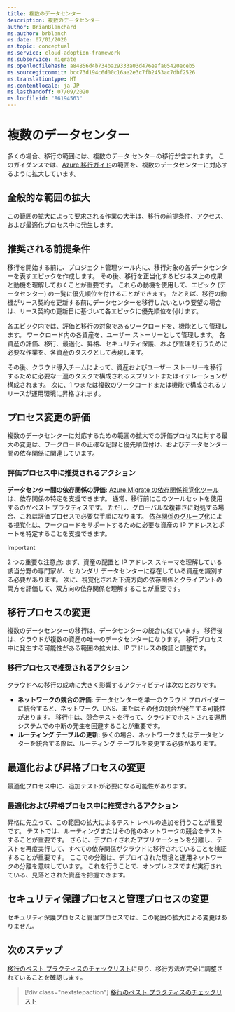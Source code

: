 ```yaml
---
title: 複数のデータセンター
description: 複数のデータセンター
author: BrianBlanchard
ms.author: brblanch
ms.date: 07/01/2020
ms.topic: conceptual
ms.service: cloud-adoption-framework
ms.subservice: migrate
ms.openlocfilehash: a84856d4b734ba29333a03d476eafa05420eceb5
ms.sourcegitcommit: bcc73d194c6d00c16ae2e3c7fb2453ac7dbf2526
ms.translationtype: HT
ms.contentlocale: ja-JP
ms.lasthandoff: 07/09/2020
ms.locfileid: "86194563"
---
```

# <a name="multiple-datacenters"></a>複数のデータセンター

多くの場合、移行の範囲には、複数のデータ センターの移行が含まれます。 このガイダンスでは、[Azure 移行ガイド](../azure-migration-guide/index.md)の範囲を、複数のデータセンターに対応するように拡大しています。

## <a name="general-scope-expansion"></a>全般的な範囲の拡大

この範囲の拡大によって要求される作業の大半は、移行の前提条件、アクセス、および最適化プロセス中に発生します。

## <a name="suggested-prerequisites"></a>推奨される前提条件

移行を開始する前に、プロジェクト管理ツール内に、移行対象の各データセンターを表すエピックを作成します。 その後、移行を正当化するビジネス上の成果と動機を理解しておくことが重要です。 これらの動機を使用して、エピック (データセンター) の一覧に優先順位を付けることができます。 たとえば、移行の動機がリース契約を更新する前にデータセンターを移行したいという要望の場合は、リース契約の更新日に基づいて各エピックに優先順位を付けます。

各エピック内では、評価と移行の対象であるワークロードを、機能として管理します。 ワークロード内の各資産を、ユーザー ストーリーとして管理します。 各資産の評価、移行、最適化、昇格、セキュリティ保護、および管理を行うために必要な作業を、各資産のタスクとして表現します。

その後、クラウド導入チームによって、資産およびユーザー ストーリーを移行するために必要な一連のタスクで構成されるスプリントまたはイテレーションが構成されます。 次に、1 つまたは複数のワークロードまたは機能で構成されるリリースが運用環境に昇格されます。

## <a name="assess-process-changes"></a>プロセス変更の評価

複数のデータセンターに対応するための範囲の拡大での評価プロセスに対する最大の変更は、ワークロードの正確な記録と優先順位付け、およびデータセンター間の依存関係に関連しています。

### <a name="suggested-action-during-the-assess-process"></a>評価プロセス中に推奨されるアクション

**データセンター間の依存関係の評価:** [Azure Migrate の依存関係視覚化ツール](https://docs.microsoft.com/azure/migrate/concepts-dependency-visualization)は、依存関係の特定を支援できます。 通常、移行前にこのツールセットを使用するのがベスト プラクティスです。 ただし、グローバルな複雑さに対処する場合、これは評価プロセスで必要な手順になります。 [依存関係のグループ化](https://docs.microsoft.com/azure/migrate/how-to-create-group-machine-dependencies)による視覚化は、ワークロードをサポートするために必要な資産の IP アドレスとポートを特定することを支援できます。

> [!IMPORTANT]
> 2 つの重要な注意点: まず、資産の配置と IP アドレス スキーマを理解している該当分野の専門家が、セカンダリ データセンターに存在している資産を識別する必要があります。 次に、視覚化された下流方向の依存関係とクライアントの両方を評価して、双方向の依存関係を理解することが重要です。

## <a name="migrate-process-changes"></a>移行プロセスの変更

複数のデータセンターの移行は、データセンターの統合に似ています。 移行後は、クラウドが複数の資産の唯一のデータセンターになります。 移行プロセス中に発生する可能性がある範囲の拡大は、IP アドレスの検証と調整です。

### <a name="suggested-action-during-the-migrate-process"></a>移行プロセスで推奨されるアクション

クラウドへの移行の成功に大きく影響するアクティビティは次のとおりです。

- **ネットワークの競合の評価:** データセンターを単一のクラウド プロバイダーに統合すると、ネットワーク、DNS、またはその他の競合が発生する可能性があります。 移行中は、競合テストを行って、クラウドでホストされる運用システムでの中断の発生を回避することが重要です。
- **ルーティング テーブルの更新:** 多くの場合、ネットワークまたはデータセンターを統合する際は、ルーティング テーブルを変更する必要があります。

## <a name="optimize-and-promote-process-changes"></a>最適化および昇格プロセスの変更

最適化プロセス中に、追加テストが必要になる可能性があります。

### <a name="suggested-action-during-the-optimize-and-promote-process"></a>最適化および昇格プロセス中に推奨されるアクション

昇格に先立って、この範囲の拡大によるテスト レベルの追加を行うことが重要です。 テストでは、ルーティングまたはその他のネットワークの競合をテストすることが重要です。 さらに、デプロイされたアプリケーションを分離し、テストを再度実行して、すべての依存関係がクラウドに移行されていることを検証することが重要です。 ここでの分離は、デプロイされた環境と運用ネットワークの分離を意味しています。 これを行うことで、オンプレミスでまだ実行されている、見落とされた資産を把握できます。

## <a name="secure-and-manage-process-changes"></a>セキュリティ保護プロセスと管理プロセスの変更

セキュリティ保護プロセスと管理プロセスでは、この範囲の拡大による変更はありません。

## <a name="next-steps"></a>次のステップ

[移行のベスト プラクティスのチェックリスト](./index.md)に戻り、移行方法が完全に調整されていることを確認します。

> [!div class="nextstepaction"]
> [移行のベスト プラクティスのチェックリスト](./index.md)
